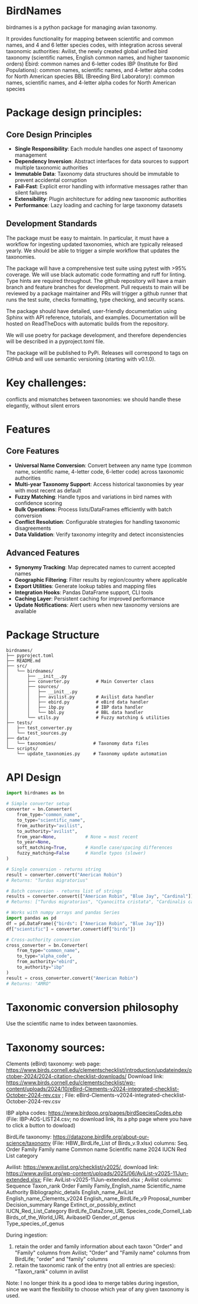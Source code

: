 # BirdNames
birdnames is a python package for managing avian taxonomy. 

It provides functionality for mapping between scientific and common names, and 4 and 6 letter species codes, with integration across several taxonomic authorities:
Avilist, the newly created global unified bird taxonomy (scientific names, English common names, and higher taxonomic orders)
Ebird: common names and 6-letter codes
IBP (Institute for Bird Populations): common names, scientific names, and 4-letter alpha codes for North American species
BBL (Breeding Bird Laboratory): common names, scientific names, and 4-letter alpha codes for North American species


# Package design principles:

## Core Design Principles
- **Single Responsibility**: Each module handles one aspect of taxonomy management
- **Dependency Inversion**: Abstract interfaces for data sources to support multiple taxonomic authorities
- **Immutable Data**: Taxonomy data structures should be immutable to prevent accidental corruption
- **Fail-Fast**: Explicit error handling with informative messages rather than silent failures
- **Extensibility**: Plugin architecture for adding new taxonomic authorities
- **Performance**: Lazy loading and caching for large taxonomy datasets

## Development Standards
The package must be easy to maintain. In particular, it must have a workflow for ingesting updated taxonomies, which are typically released yearly. We should be able to trigger a simple workflow that updates the taxonomies. 

The package will have a comprehensive test suite using pytest with >95% coverage. We will use black automatic code formatting and ruff for linting. Type hints are required throughout. The github repository will have a main branch and feature branches for development. Pull requests to main will be reviewed by a package maintainer and PRs will trigger a github runner that runs the test suite, checks formatting, type checking, and security scans.

The package should have detailed, user-friendly documentation using Sphinx with API reference, tutorials, and examples. Documentation will be hosted on ReadTheDocs with automatic builds from the repository.

We will use poetry for package development, and therefore dependencies will be described in a pyproject.toml file. 

The package will be published to PyPi. Releases will correspond to tags on GitHub and will use semantic versioning (starting with v0.1.0). 

# Key challenges:
conflicts and mismatches between taxonomies: we should handle these elegantly, without silent errors

# Features

## Core Features
- **Universal Name Conversion**: Convert between any name type (common name, scientific name, 4-letter code, 6-letter code) across taxonomic authorities
- **Multi-year Taxonomy Support**: Access historical taxonomies by year with most recent as default
- **Fuzzy Matching**: Handle typos and variations in bird names with confidence scoring
- **Bulk Operations**: Process lists/DataFrames efficiently with batch conversion
- **Conflict Resolution**: Configurable strategies for handling taxonomic disagreements
- **Data Validation**: Verify taxonomy integrity and detect inconsistencies

## Advanced Features
- **Synonymy Tracking**: Map deprecated names to current accepted names
- **Geographic Filtering**: Filter results by region/country where applicable
- **Export Utilities**: Generate lookup tables and mapping files
- **Integration Hooks**: Pandas DataFrame support, CLI tools
- **Caching Layer**: Persistent caching for improved performance
- **Update Notifications**: Alert users when new taxonomy versions are available

# Package Structure

```
birdnames/
├── pyproject.toml
├── README.md
├── src/
│   └── birdnames/
│       ├── __init__.py
│       ├── converter.py          # Main Converter class
│       ├── sources/
│       │   ├── __init__.py
│       │   ├── avilist.py        # Avilist data handler
│       │   ├── ebird.py          # eBird data handler
│       │   ├── ibp.py            # IBP data handler
│       │   └── bbl.py            # BBL data handler
│       └── utils.py              # Fuzzy matching & utilities
├── tests/
│   ├── test_converter.py
│   └── test_sources.py
├── data/
│   └── taxonomies/              # Taxonomy data files
└── scripts/
    └── update_taxonomies.py     # Taxonomy update automation
```

# API Design

```python
import birdnames as bn

# Simple converter setup
converter = bn.Converter(
    from_type="common_name",
    to_type="scientific_name", 
    from_authority="avilist",
    to_authority="avilist",
    from_year=None,           # None = most recent
    to_year=None,
    soft_matching=True,       # Handle case/spacing differences
    fuzzy_matching=False      # Handle typos (slower)
)

# Single conversion - returns string
result = converter.convert("American Robin")
# Returns: "Turdus migratorius"

# Batch conversion - returns list of strings
results = converter.convert(["American Robin", "Blue Jay", "Cardinal"])
# Returns: ["Turdus migratorius", "Cyanocitta cristata", "Cardinalis cardinalis"]

# Works with numpy arrays and pandas Series
import pandas as pd
df = pd.DataFrame({"birds": ["American Robin", "Blue Jay"]})
df["scientific"] = converter.convert(df["birds"])

# Cross-authority conversion
cross_converter = bn.Converter(
    from_type="common_name",
    to_type="alpha_code",
    from_authority="ebird", 
    to_authority="ibp"
)
result = cross_converter.convert("American Robin")
# Returns: "AMRO"
```

# Taxonomic conversion philosophy
Use the scientific name to index between taxonomies. 


# Taxonomy sources:
Clements (eBird) taxonomy: web page: https://www.birds.cornell.edu/clementschecklist/introduction/updateindex/october-2024/2024-citation-checklist-downloads/ Download link: https://www.birds.cornell.edu/clementschecklist/wp-content/uploads/2024/10/eBird-Clements-v2024-integrated-checklist-October-2024-rev.csv ; File: eBird-Clements-v2024-integrated-checklist-October-2024-rev.csv

IBP alpha codes: https://www.birdpop.org/pages/birdSpeciesCodes.php (File: IBP-AOS-LIST24.csv; no download link, its a php page where you have to click a button to dowload)

BirdLife taxonomy: https://datazone.birdlife.org/about-our-science/taxonomy (File: HBW_BirdLife_List of Birds_v.9.xlsx) columns: Seq.	Order	Family	Family name	Common name	Scientific name	
2024 IUCN Red List category

Avilist: https://www.avilist.org/checklist/v2025/, download link: https://www.avilist.org/wp-content/uploads/2025/06/AviList-v2025-11Jun-extended.xlsx; File: AviList-v2025-11Jun-extended.xlsx ; 
Avilist columns: 
Sequence	Taxon_rank	Order	Family	Family_English_name	Scientific_name	Authority	Bibliographic_details	English_name_AviList	English_name_Clements_v2024	English_name_BirdLife_v9	Proposal_number	Decision_summary	Range	Extinct_or_possibly_extinct	IUCN_Red_List_Category	BirdLife_DataZone_URL	Species_code_Cornell_Lab	Birds_of_the_World_URL	AvibaseID	Gender_of_genus	Type_species_of_genus

During ingestion: 
1. retain the order and family information about each taxon
"Order" and "Family" columns from Avilist; "Order" and "Family name" columns from BirdLife; "order" and "family" columns
2. retain the taxonomic rank of the entry (not all entries are species):
"Taxon_rank" column in avilist

Note: I no longer think its a good idea to merge tables during ingestion, since we want the flexibility to choose which year of any given taxonomy is used. 